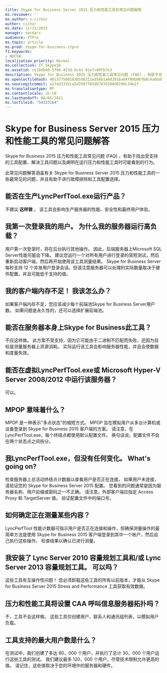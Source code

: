 ```yaml
---
title: Skype for Business Server 2015 压力和性能工具的常见问题解答
ms.reviewer: ''
ms.author: v-cichur
author: cichur
ms.date: 11/11/2015
manager: serdars
audience: ITPro
ms.topic: article
ms.prod: skype-for-business-itpro
f1.keywords:
- NOCSH
localization_priority: Normal
ms.collection: IT_Skype16
ms.assetid: ce18db60-5f6b-423d-bc41-91e7c80fb7e3
description: Skype for Business 2015 压力和性能工具常见问题 (FAQ) ，有助于找出受支持的工具配置、解决工具问题以及阐明在运行压力和性能工具时可能看到的行为。
ms.openlocfilehash: 401377560183b598311ed58b1a60291ba84f00b06fb8c4a6bd8b7ec792405084
ms.sourcegitcommit: a17ad3332ca5d2997f85db7835500d8190c34b2f
ms.translationtype: MT
ms.contentlocale: zh-CN
ms.lasthandoff: 08/05/2021
ms.locfileid: "54333164"
---
```

# <a name="faq-for-the-skype-for-business-server-2015-stress-and-performance-tool"></a>Skype for Business Server 2015 压力和性能工具的常见问题解答
 
Skype for Business 2015 压力和性能工具常见问题 (FAQ) ，有助于找出受支持的工具配置、解决工具问题以及阐明在运行压力和性能工具时可能看到的行为。
  
 此常见问题解答涵盖有关 Skype for Business Server 2015 压力和性能工具的一些最常见的问题，并且有助于进行故障排除和工具配置选择。
  
## <a name="can-i-run-lyncperftoolexe-in-production"></a>能否在生产LyncPerfTool.exe运行产品？

不建议 **这样做** 。 该工具会影响生产服务器的性能、安全性和最终用户体验。
  
## <a name="im-logging-my-users-on-for-the-first-time-why-are-my-servers-running-a-high-load"></a>我第一次登录我的用户。 为什么我的服务器运行高负载？

用户第一次登录时，将在后台执行其他操作。 因此，后端服务器上Microsoft SQL Server性能可能会下降。 建议您运行一个对所有用户进行登录的简短测试，然后重新启动客户端，然后再开始使用该工具测量结果。 Skype for Business Server每秒支持 12 个并发用户登录会话，但请注意服务器可以处理的实际数量取决于硬件配置，并且可能低于支持的值。
  
## <a name="my-clients-are-running-out-of-memory-what-should-i-do"></a>我的客户端内存不足！ 我该怎么办？

如果客户端内存不足，您应该减少每个前端池Skype for Business Server用户数。 如果问题是永久性的，还可以选择扩展前端池。
  
## <a name="can-i-run-this-tool-on-a-skype-for-business-server-itself"></a>能否在服务器本身上Skype for Business此工具？

不应这样做。 此方案不受支持，因为它可能由于二进制不匹配而失败，还因为目标是测量服务器上资源消耗。 实际运行该工具会影响服务器性能，并且会使数据和度量失效。
  
## <a name="can-i-run-lyncperftoolexe-on-a-virtual-server-or-on-microsoft-hyper-v-server-20082012"></a>能否在虚拟LyncPerfTool.exe或 Microsoft Hyper-V Server 2008/2012 中运行该服务器？

可以。
  
## <a name="what-does-mpop-mean"></a>MPOP 意味着什么？

MPOP 是一种表示"多点状态"的缩短方式。 MPOP 旨在模拟用户从多台计算机或设备登录到 Skype for Business 2015 客户端的方案。 请注意，在LyncPerfTool.exe，每个终结点都使用默认配置文件。 换句话说，配置文件不会在两个状态点之间拆分。
  
## <a name="i-started-lyncperftoolexe-but-nothing-is-happening-whats-going-on"></a>我LyncPerfTool.exe，但没有任何变化。 What's going on?

检查服务器上总活动终结点计数器以查看用户是否正在连接。 如果用户未连接，请验证您的 Skype for Business Server 2015 配置。 您看到的问题通常是因为服务器名称、用户前缀或密码之一不正确。 请注意，外部客户端应指定 Access Proxy 和 TargetServer 值。 验证配置文件中的端口号。
  
## <a name="how-can-i-be-sure-that-something-is-being-measured"></a>如何确定正在测量某些内容？

LyncPerfTool 性能计数器可指示用户是否正在连接和操作，但确保测量操作的最简单方法是使用 Skype for Business 2015 客户端登录到其中一个帐户，然后自己执行这些操作。 检查结果以确认已进行测量。
  
## <a name="i-have-lync-server-2010-capacity-planning-tools-andor-lync-server-2013-capacity-planning-tools-installed-is-that-okay"></a>我安装了 Lync Server 2010 容量规划工具和/或 Lync Server 2013 容量规划工具。 可以吗？

 这些工具有互操作性问题！ 您必须卸载这些工具的所有以前版本，才能从 Skype for Business Server 2015 Stress and Performance 工具获取有效数据。
  
## <a name="will-the-stress-and-performance-tools-set-up-the-caa-call-information-server-topology"></a>压力和性能工具将设置 CAA 呼叫信息服务器拓扑吗？

不，工具不会这样做。 这些工具仅创建用户、联系人和通讯组列表，以模拟用户负载。
  
## <a name="what-is-the-maximum-number-of-users-that-the-tools-support"></a>工具支持的最大用户数是什么？

在测试中，我们创建了多达 80，000 个用户，并执行了总计 30，000 个用户运行这些工具的测试。 我们建议最多 120，000 个用户，尽管技术限制允许更高的值。 请记住，这些值取决于您的环境中的服务器和硬件。
  

